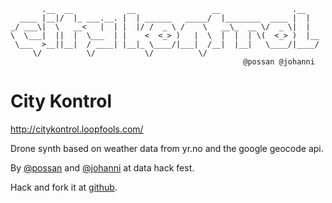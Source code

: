 
           .__  __            __                 __                .__   
      ____ |__|/  |_ ___.__. |  | ______   _____/  |________  ____ |  |  
    _/ ___\|  \   __<   |  | |  |/ /  _ \ /    \   __\_  __ \/  _ \|  |  
    \  \___|  ||  |  \___  | |    <  <_> )   |  \  |  |  | \(  <_> )  |__
     \___  >__||__|  / ____| |__|_ \____/|___|  /__|  |__|   \____/|____/
         \/          \/           \/          \/                         
                                                        @possan @johanni

City Kontrol
===========

<http://citykontrol.loopfools.com/>

Drone synth based on weather data from yr.no and the google geocode api.

By [@possan](http://twitter.com/possan) and [@johanni](http://twitter.com/johanni) at data hack fest.

Hack and fork it at
[github](http://github.com/johannilsson/citykontrol).


